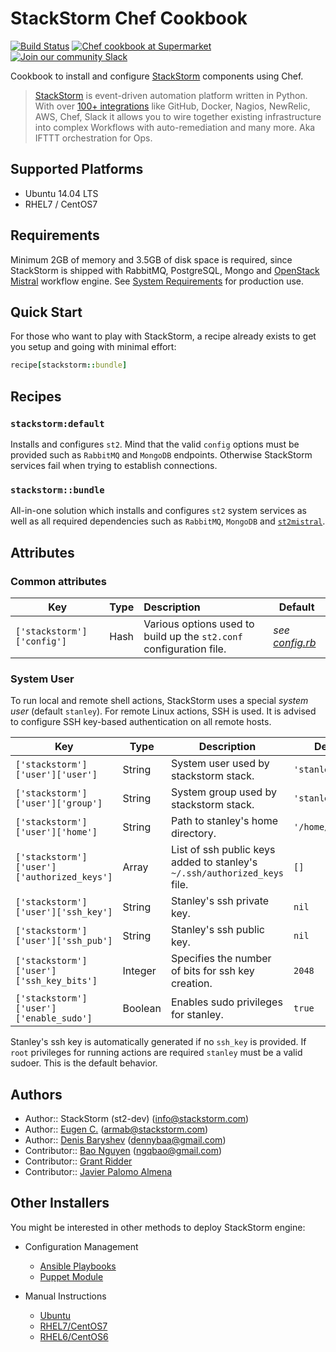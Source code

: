 # StackStorm Chef Cookbook
[![Build Status](https://travis-ci.org/StackStorm/chef-stackstorm.svg)](https://travis-ci.org/StackStorm/chef-stackstorm)
[![Chef cookbook at Supermarket](https://img.shields.io/cookbook/v/stackstorm.svg?maxAge=2592000)](https://supermarket.chef.io/cookbooks/stackstorm)
[![Join our community Slack](https://stackstorm-community.herokuapp.com/badge.svg)](https://stackstorm.typeform.com/to/K76GRP)

Cookbook to install and configure [StackStorm](https://github.com/stackstorm/st2) components using Chef.

> [StackStorm](http://stackstorm.com/) is event-driven automation platform written in Python.
With over [100+ integrations](https://github.com/StackStorm/st2contrib/tree/master/packs) like GitHub, Docker, Nagios, NewRelic, AWS, Chef, Slack it allows you to wire together existing infrastructure into complex Workflows with auto-remediation and many more.
Aka IFTTT orchestration for Ops.

## Supported Platforms
* Ubuntu 14.04 LTS
* RHEL7 / CentOS7

## Requirements
Minimum 2GB of memory and 3.5GB of disk space is required, since StackStorm is shipped with RabbitMQ, PostgreSQL, Mongo and [OpenStack Mistral](https://github.com/stackstorm/chef-openstack-mistral) workflow engine. See [System Requirements](https://docs.stackstorm.com/install/system_requirements.html) for production use.

## Quick Start
For those who want to play with StackStorm, a recipe already exists to get you setup and going with minimal effort:
```rb
recipe[stackstorm::bundle]
```

## Recipes

### `stackstorm:default`
Installs and configures `st2`.
Mind that the valid `config` options must be provided such as `RabbitMQ` and `MongoDB` endpoints.
 Otherwise StackStorm services fail when trying to establish connections.

### `stackstorm::bundle`
All-in-one solution which installs and configures `st2` system services as well as all required dependencies such as `RabbitMQ`, `MongoDB` and [`st2mistral`](https://github.com/StackStorm/chef-openstack-mistral).

## Attributes
### Common attributes
| Key | Type | Description | Default |
| --- | --- | :--- | --- |
| `['stackstorm']['config']` | Hash | Various options used to build up the `st2.conf` configuration file. | *see [config.rb](attributes/config.rb)* |

### System User
To run local and remote shell actions, StackStorm uses a special _system user_ (default `stanley`). For remote Linux actions, SSH is used. It is advised to configure SSH key-based authentication on all remote hosts.

| Key | Type | Description | Default |
| --- | --- | --- | --- |
| `['stackstorm']['user']['user']` | String | System user used by stackstorm stack. | `'stanley'` |
| `['stackstorm']['user']['group']` | String | System group used by stackstorm stack. | `'stanley'` |
| `['stackstorm']['user']['home']` | String | Path to stanley's home directory. | `'/home/stanley'` |
| `['stackstorm']['user']['authorized_keys']` | Array | List of ssh public keys added to stanley's `~/.ssh/authorized_keys` file. | `[]` |
| `['stackstorm']['user']['ssh_key']` | String | Stanley's ssh private key. | `nil` |
| `['stackstorm']['user']['ssh_pub']` | String | Stanley's ssh public key. | `nil` |
| `['stackstorm']['user']['ssh_key_bits']` | Integer | Specifies the number of bits for ssh key creation. | `2048` |
| `['stackstorm']['user']['enable_sudo']` | Boolean | Enables sudo privileges for stanley. | `true` |

Stanley's ssh key is automatically generated if no `ssh_key` is provided. If `root` privileges for running actions are required `stanley` must be a valid sudoer. This is the default behavior.

## Authors
* Author:: StackStorm (st2-dev) (<info@stackstorm.com>)
* Author:: [Eugen C.](https://github.com/armab/) (<armab@stackstorm.com>)
* Author:: [Denis Baryshev](https://github.com/armab/) (<dennybaa@gmail.com>)
* Contributor:: [Bao Nguyen](https://github.com/sysbot) (<ngqbao@gmail.com>)
* Contributor:: [Grant Ridder](https://github.com/shortdudey123)
* Contributor:: [Javier Palomo Almena](https://github.com/jvrplmlmn)

## Other Installers
You might be interested in other methods to deploy StackStorm engine: 
* Configuration Management
  * [Ansible Playbooks](https://github.com/stackstorm/ansible-st2)
  * [Puppet Module](https://github.com/stackstorm/puppet-st2)

* Manual Instructions
  * [Ubuntu](https://docs.stackstorm.com/install/deb.html)
  * [RHEL7/CentOS7](https://docs.stackstorm.com/install/rhel7.html)
  * [RHEL6/CentOS6](https://docs.stackstorm.com/install/rhel6.html)
